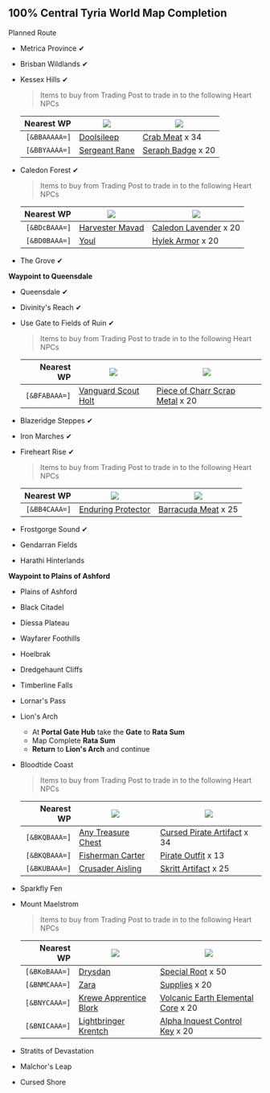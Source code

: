 ## 100% Central Tyria World Map Completion ##

Planned Route
* Metrica Province ✔
* Brisban Wildlands ✔
* Kessex Hills ✔
   > Items to buy from Trading Post to trade in to the following Heart NPCs
   
   | Nearest WP |<img src="https://wiki.guildwars2.com/images/2/23/Renown_Heart_empty_%28map_icon%29.png"/> | <img src="https://wiki.guildwars2.com/images/d/d5/Trading_Post_%28map_icon%29.png"/> |
   |-----------:|--------------|---------------------|
   | `[&BBAAAAA=]` | [Doolsileep](https://wiki.guildwars2.com/wiki/Doolsileep) | [Crab Meat](https://wiki.guildwars2.com/wiki/Crabmeat) x 34 |
   | `[&BBYAAAA=]` | [Sergeant Rane](https://wiki.guildwars2.com/wiki/Sergeant_Rane) | [Seraph Badge](https://wiki.guildwars2.com/wiki/Seraph_Badge) x 20 |
* Caledon Forest ✔
   > Items to buy from Trading Post to trade in to the following Heart NPCs
   
   | Nearest WP |<img src="https://wiki.guildwars2.com/images/2/23/Renown_Heart_empty_%28map_icon%29.png"/> | <img src="https://wiki.guildwars2.com/images/d/d5/Trading_Post_%28map_icon%29.png"/> |
   |-----------:|--------------|---------------------|
   | `[&BDcBAAA=]` | [Harvester Mavad](https://wiki.guildwars2.com/wiki/Harvester_Mavad) | [Caledon Lavender](https://wiki.guildwars2.com/wiki/Caledon_Lavender) x 20 |
   | `[&BD0BAAA=]` | [Youl](https://wiki.guildwars2.com/wiki/Yoal) | [Hylek Armor](https://wiki.guildwars2.com/wiki/Hylek_Armor) x 20 |

* The Grove ✔

**Waypoint to Queensdale**
* Queensdale ✔
* Divinity's Reach ✔
* Use Gate to Fields of Ruin ✔
   > Items to buy from Trading Post to trade in to the following Heart NPCs
   
   | Nearest WP |<img src="https://wiki.guildwars2.com/images/2/23/Renown_Heart_empty_%28map_icon%29.png"/> | <img src="https://wiki.guildwars2.com/images/d/d5/Trading_Post_%28map_icon%29.png"/> |
   |-----------:|--------------|---------------------|
   | `[&BFABAAA=]` | [Vanguard Scout Holt](https://wiki.guildwars2.com/wiki/Vanguard_Scout_Holt) | [Piece of Charr Scrap Metal](https://wiki.guildwars2.com/wiki/Piece_of_Charr_Scrap_Metal) x 20 |
* Blazeridge Steppes ✔
* Iron Marches ✔
* Fireheart Rise ✔
   > Items to buy from Trading Post to trade in to the following Heart NPCs
   
   | Nearest WP |<img src="https://wiki.guildwars2.com/images/2/23/Renown_Heart_empty_%28map_icon%29.png"/> | <img src="https://wiki.guildwars2.com/images/d/d5/Trading_Post_%28map_icon%29.png"/> |
   |-----------:|--------------|---------------------|
   | `[&BB4CAAA=]` | [Enduring Protector](https://wiki.guildwars2.com/wiki/Enduring_Protector) | [Barracuda Meat](https://wiki.guildwars2.com/wiki/Barracuda_Meat) x 25 |
* Frostgorge Sound ✔
* Gendarran Fields
* Harathi Hinterlands

**Waypoint to Plains of Ashford**
* Plains of Ashford
* Black Citadel
* Diessa Plateau
* Wayfarer Foothills
* Hoelbrak
* Dredgehaunt Cliffs
* Timberline Falls
* Lornar's Pass
* Lion's Arch
   * At **Portal Gate Hub** take the **Gate** to **Rata Sum**
   * Map Complete **Rata Sum**
   * **Return** to **Lion's Arch** and continue
* Bloodtide Coast
   > Items to buy from Trading Post to trade in to the following Heart NPCs
   
   | Nearest WP |<img src="https://wiki.guildwars2.com/images/2/23/Renown_Heart_empty_%28map_icon%29.png"/> | <img src="https://wiki.guildwars2.com/images/d/d5/Trading_Post_%28map_icon%29.png"/> |
   |-----------:|--------------|---------------------|
   | `[&BKQBAAA=]` | [Any Treasure Chest](https://wiki.guildwars2.com/wiki/Treasure_Chest_(Bloodtide_Coast)) | [Cursed Pirate Artifact](https://wiki.guildwars2.com/wiki/Cursed_Pirate_Artifact) x 34 |
   | `[&BKQBAAA=]` | [Fisherman Carter](https://wiki.guildwars2.com/wiki/Fisherman_Carter) | [Pirate Outfit](https://wiki.guildwars2.com/wiki/Pirate_Outfit) x 13 |
   | `[&BKUBAAA=]` | [Crusader Aisling](https://wiki.guildwars2.com/wiki/Crusader_Aisling) | [Skritt Artifact](https://wiki.guildwars2.com/wiki/Skritt_Artifact) x 25 |
* Sparkfly Fen
* Mount Maelstrom
   > Items to buy from Trading Post to trade in to the following Heart NPCs
   
   | Nearest WP |<img src="https://wiki.guildwars2.com/images/2/23/Renown_Heart_empty_%28map_icon%29.png"/> | <img src="https://wiki.guildwars2.com/images/d/d5/Trading_Post_%28map_icon%29.png"/> |
   |-----------:|--------------|---------------------|
   | `[&BKoBAAA=]` | [Drysdan](https://wiki.guildwars2.com/wiki/Drysdan) | [Special Root](https://wiki.guildwars2.com/wiki/Special_Root) x 50 |
   | `[&BNMCAAA=]` | [Zara](https://wiki.guildwars2.com/wiki/Zara) | [Supplies](https://wiki.guildwars2.com/wiki/Supplies) x 20 |
   | `[&BNYCAAA=]` | [Krewe Apprentice Blork](https://wiki.guildwars2.com/wiki/Krewe_Apprentice_Blork) | [Volcanic Earth Elemental Core](https://wiki.guildwars2.com/wiki/Volcanic_Earth_Elemental_Core) x 20 |
   | `[&BNICAAA=]` | [Lightbringer Krentch](https://wiki.guildwars2.com/wiki/Lightbringer_Krentch) | [Alpha Inquest Control Key](https://wiki.guildwars2.com/wiki/Alpha_Inquest_Control_Key) x 20 |
* Stratits of Devastation
* Malchor's Leap
* Cursed Shore
